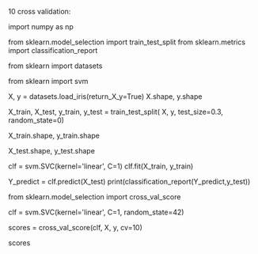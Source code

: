 10         cross validation:



import numpy as np




from sklearn.model_selection import train_test_split
from sklearn.metrics import classification_report




from sklearn import datasets




from sklearn import svm




X, y = datasets.load_iris(return_X_y=True)
X.shape, y.shape




X_train, X_test, y_train, y_test = train_test_split(
  X, y, test_size=0.3, random_state=0)




X_train.shape, y_train.shape




X_test.shape, y_test.shape




clf = svm.SVC(kernel='linear', C=1)
clf.fit(X_train, y_train)




Y_predict = clf.predict(X_test)
print(classification_report(Y_predict,y_test))




from sklearn.model_selection import cross_val_score




clf = svm.SVC(kernel='linear', C=1, random_state=42)




scores = cross_val_score(clf, X, y, cv=10)




scores

